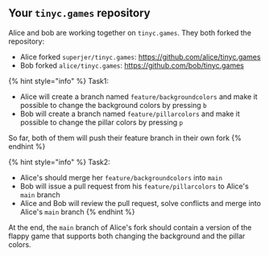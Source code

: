 ## Your `tinyc.games` repository

Alice and bob are working together on `tinyc.games`.
They both forked the repository:
- Alice forked `superjer/tinyc.games`: <https://github.com/alice/tinyc.games>
- Bob forked `alice/tinyc.games`: <https://github.com/bob/tinyc.games>

{% hint style="info" %}
Task1:
- Alice will create a branch named `feature/backgroundcolors` and make it possible to change the background colors by pressing `b`
- Bob will create a branch named `feature/pillarcolors` and make it possible to change the pillar colors by pressing `p`

So far, both of them will push their feature branch in their own fork
{% endhint %}

{% hint style="info" %}
Task2:
- Alice's should merge her `feature/backgroundcolors` into `main`
- Bob will issue a pull request from his `feature/pillarcolors` to Alice's `main` branch
- Alice and Bob will review the pull request, solve conflicts and merge into Alice's `main` branch
{% endhint %}

At the end, the `main` branch of Alice's fork should contain a version of the flappy game that supports both changing the background and the pillar colors.
